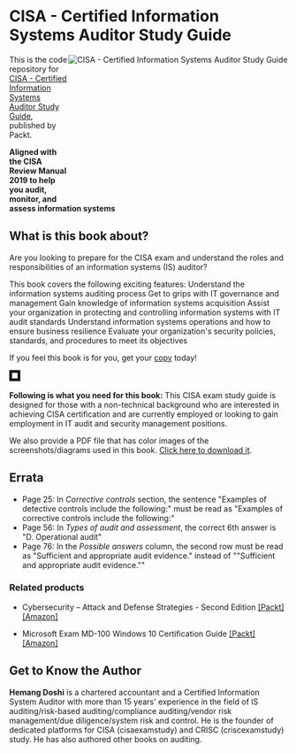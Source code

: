 # CISA - Certified Information Systems Auditor Study Guide

<a href="https://www.packtpub.com/cloud-networking/cisa-certified-information-systems-auditor-study-guide?utm_source=github&utm_medium=repository&utm_campaign=9781838989583"><img src="https://static.packt-cdn.com/products/9781838989583/cover/smaller" alt="CISA - Certified Information Systems Auditor Study Guide" height="256px" align="right"></a>

This is the code repository for [CISA - Certified Information Systems Auditor Study Guide](https://www.packtpub.com/cloud-networking/cisa-certified-information-systems-auditor-study-guide?utm_source=github&utm_medium=repository&utm_campaign=9781838989583), published by Packt.

**Aligned with the CISA Review Manual 2019 to help you audit, monitor, and assess information systems**

## What is this book about?
Are you looking to prepare for the CISA exam and understand the roles and responsibilities of an information systems (IS) auditor? 

This book covers the following exciting features:
Understand the information systems auditing process
Get to grips with IT governance and management
Gain knowledge of information systems acquisition
Assist your organization in protecting and controlling information systems with IT audit standards
Understand information systems operations and how to ensure business resilience
Evaluate your organization's security policies, standards, and procedures to meet its objectives

If you feel this book is for you, get your [copy](https://www.amazon.com/dp/1838989587) today!

<a href="https://www.packtpub.com/?utm_source=github&utm_medium=banner&utm_campaign=GitHubBanner"><img src="https://raw.githubusercontent.com/PacktPublishing/GitHub/master/GitHub.png" 
alt="https://www.packtpub.com/" border="5" /></a>

**Following is what you need for this book:**
This CISA exam study guide is designed for those with a non-technical background who are interested in achieving CISA certification and are currently employed or looking to gain employment in IT audit and security management positions.

We also provide a PDF file that has color images of the screenshots/diagrams used in this book. [Click here to download it](https:/?/?static.?packt-?cdn.?com/?downloads/?9781838989583_?ColorImages.?pdf).

## Errata

* Page 25: In _Corrective controls_ section, the sentence "Examples of detective controls include the following:" must be read as "Examples of corrective controls include the following:"
* Page 56: In _Types of audit and assessment_, the correct 6th answer is "D. Operational audit"
* Page 76: In the _Possible answers_ column, the second row must be read as "Sufficient and appropriate audit evidence." instead of ""Sufficient and appropriate audit evidence.""

### Related products
*  Cybersecurity – Attack and Defense Strategies - Second Edition [[Packt]](https://www.packtpub.com/product/cybersecurity-attack-and-defense-strategies-second-edition/9781838827793https://www.packtpub.com/product/microsoft-exam-md-100-windows-10-certification-guide/9781838822187?utm_source=github&utm_medium=repository&utm_campaign=) [[Amazon]](https://www.amazon.com/dp/183882779X)

* Microsoft Exam MD-100 Windows 10 Certification Guide [[Packt]](https://www.packtpub.com/product/microsoft-exam-md-100-windows-10-certification-guide/9781838822187?utm_source=github&utm_medium=repository&utm_campaign=9781838822187) [[Amazon]](https://www.amazon.com/dp/1838822186)

## Get to Know the Author
**Hemang Doshi**
is a chartered accountant and a Certified Information System Auditor with more than 15 years' experience in the field of IS auditing/risk-based auditing/compliance auditing/vendor risk management/due diligence/system risk and control. He is the founder of dedicated platforms for CISA (cisaexamstudy) and CRISC (criscexamstudy) study. He has also authored other books on auditing.
